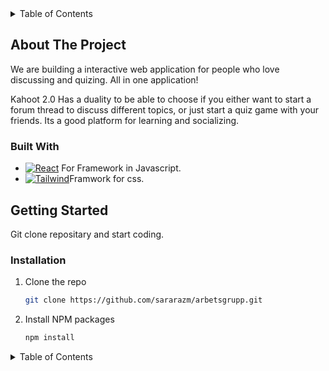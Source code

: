 

<!-- TABLE OF CONTENTS -->
<details>
  <summary>Table of Contents</summary>
  <ol>
    <li>
      <a href="#about-the-project">About The Project</a>
      <ul>
        <li><a href="#built-with">Built With</a></li>
      </ul>
    </li>
    <li>
      <a href="#getting-started">Getting Started</a>
    </li>
  </ol>
</details>



<!-- ABOUT THE PROJECT -->
## About The Project

We are building a interactive web application for people who love discussing and quizing. All in one application! 

Kahoot 2.0 Has a duality to be able to choose if you either want to start a forum thread to discuss different topics, or just start a quiz game with your friends. Its a good platform for learning and socializing. 


### Built With

* [![React][React.js]][React-url] For Framework in Javascript.
* [![Tailwind][Tailwind.css]][Tailwind-url]Framwork for css.

<!-- GETTING STARTED -->
## Getting Started

Git clone repositary and start coding.

### Installation

1. Clone the repo
   ```sh
   git clone https://github.com/sararazm/arbetsgrupp.git
   ```
2. Install NPM packages
   ```sh
   npm install
   ```

   


[Tailwind.css]: https://img.shields.io/badge/Tailwind-Tailwind-green
[Tailwind-url]: https://tailwindcss.com
[React.js]: https://img.shields.io/badge/React-20232A?style=for-the-badge&logo=react&logoColor=61DAFB
[React-url]: https://reactjs.org/



<details>
<summary>Table of Contents</summary>
<ol>
| Frameworks | Links |
| ------ | ------ |
| Github Repo | [FRONTEND - Repository theDiscussingQuiz](https://github.com/nataliaermeryd/thediscussingquiz/) |
| GitHub Repo | [BACKEND - Repository gruppsarbete-backend](https://github.com/sararazm/gruppsarbete-backend/) |
| Trello Agile/Scrum | [Trello Board SPERN](https://trello.com/b/Dc9IJTCG/grupp-1-spern) |
| OneDrive | [plugins/onedrive/README.md][PlOd] |
| Medium | [plugins/medium/README.md][PlMe] |
| Google Analytics | [plugins/googleanalytics/README.md][PlGa] |
</ol>
</details>

